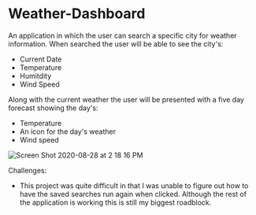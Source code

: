 # Weather-Dashboard

An application in which the user can search a specific city for weather information. When searched the user will be able to see the city's:
- Current Date
- Temperature
- Humitdity
- Wind Speed

Along with the current weather the user will be presented with a five day forecast showing the day's:
- Temperature
- An icon for the day's weather
- Wind speed

![Screen Shot 2020-08-28 at 2 18 16 PM](https://user-images.githubusercontent.com/66890142/91615959-91fe6f00-e939-11ea-8fdc-ddca5e57a090.png)

Challenges:
- This project was quite difficult in that I was unable to figure out how to have the saved searches run again when clicked. Although the rest of the application is working this is still my biggest roadblock.
